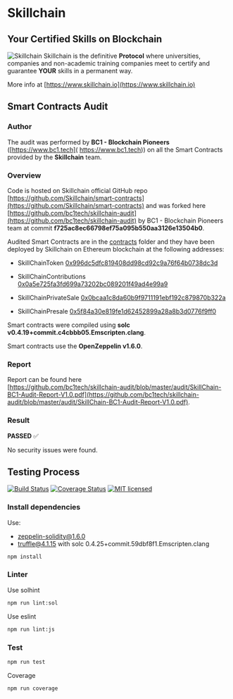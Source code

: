 # Skillchain
## Your Certified Skills on Blockchain

![Skillchain](https://www.skillchain.io/assets/images/logo-28.png "Skillchain") Skillchain is the definitive **Protocol** where universities, companies and non-academic training companies meet to certify and guarantee **YOUR** skills in a permanent way.

More info at [https://www.skillchain.io](https://www.skillchain.io)

## Smart Contracts Audit

### Author

The audit was performed by **BC1 - Blockchain Pioneers** ([https://www.bc1.tech]( https://www.bc1.tech)) on all the Smart Contracts provided by the **Skillchain** team.

### Overview

Code is hosted on Skillchain official GitHub repo [https://github.com/Skillchain/smart-contracts](https://github.com/Skillchain/smart-contracts) and was forked here [https://github.com/bc1tech/skillchain-audit](https://github.com/bc1tech/skillchain-audit) by BC1 - Blockchain Pioneers team at commit **f725ac8ec66798ef75a095b550aa3126e13504b0**. 

Audited Smart Contracts are in the [contracts](https://github.com/bc1tech/skillchain-audit/tree/master/contracts) folder and they have been deployed by Skillchain on Ethereum blockchain at the following addresses:

* SkillChainToken [0x996dc5dfc819408dd98cd92c9a76f64b0738dc3d](https://etherscan.io/token/0x996dc5dfc819408dd98cd92c9a76f64b0738dc3d)

* SkillChainContributions [0x0a5e725fa3fd699a73202bc089201f49ad4e99a9](https://etherscan.io/address/0x0a5e725fa3fd699a73202bc089201f49ad4e99a9)

* SkillChainPrivateSale [0x0bcaa1c8da60b9f9711191ebf192c879870b322a](https://etherscan.io/address/0x0bcaa1c8da60b9f9711191ebf192c879870b322a)

* SkillChainPresale [0x5f84a30e819fe1d62452899a28a8b3d0776f9ff0](https://etherscan.io/address/0x5f84a30e819fe1d62452899a28a8b3d0776f9ff0)

Smart contracts were compiled using **solc v0.4.19+commit.c4cbbb05.Emscripten.clang**.

Smart contracts use the **OpenZeppelin v1.6.0**.

### Report

Report can be found here  
[https://github.com/bc1tech/skillchain-audit/blob/master/audit/SkillChain-BC1-Audit-Report-V1.0.pdf](https://github.com/bc1tech/skillchain-audit/blob/master/audit/SkillChain-BC1-Audit-Report-V1.0.pdf).

### Result

**PASSED** ✅

No security issues were found.

## Testing Process

[![Build Status](https://travis-ci.org/bc1tech/skillchain-audit.svg?branch=master)](https://travis-ci.org/bc1tech/skillchain-audit)
[![Coverage Status](https://coveralls.io/repos/github/bc1tech/skillchain-audit/badge.svg)](https://coveralls.io/github/bc1tech/skillchain-audit)
[![MIT licensed](https://img.shields.io/badge/license-MIT-blue.svg)](https://github.com/bc1tech/skillchain-audit/blob/master/LICENSE)

### Install dependencies

Use: 

* zeppelin-solidity@1.6.0
* truffle@4.1.15 with solc 0.4.25+commit.59dbf8f1.Emscripten.clang

```bash
npm install
```

### Linter

Use solhint

```bash
npm run lint:sol
```

Use eslint

```bash
npm run lint:js
```

### Test

```bash
npm run test
```

Coverage

```bash
npm run coverage
```

